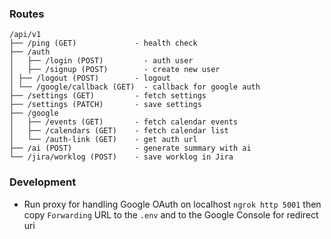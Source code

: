 ### Routes

```
/api/v1
├── /ping (GET)             - health check
├── /auth
│	├── /login (POST)         - auth user
│	├── /signup (POST)        - create new user
│ ├── /logout (POST)        - logout
│ └── /google/callback (GET)  - callback for google auth 
├── /settings (GET)         - fetch settings
├── /settings (PATCH)       - save settings
├── /google
│   ├── /events (GET)       - fetch calendar events
│   ├── /calendars (GET)    - fetch calendar list
│   └── /auth-link (GET)    - get auth url
├── /ai (POST)              - generate summary with ai
└── /jira/worklog (POST)    - save worklog in Jira
```

### Development
* Run proxy for handling Google OAuth on localhost `ngrok http 5001` then copy `Forwarding` URL to the `.env` and to the Google Console for redirect uri

